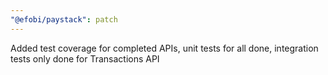 ```yaml
---
"@efobi/paystack": patch
---
```


Added test coverage for completed APIs, unit tests for all done, integration tests only done for Transactions API
